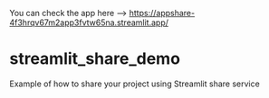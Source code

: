 You can check the app here --> https://appshare-4f3hrqv67m2app3fvtw65na.streamlit.app/

# streamlit_share_demo
Example of how to share your project using Streamlit share service
